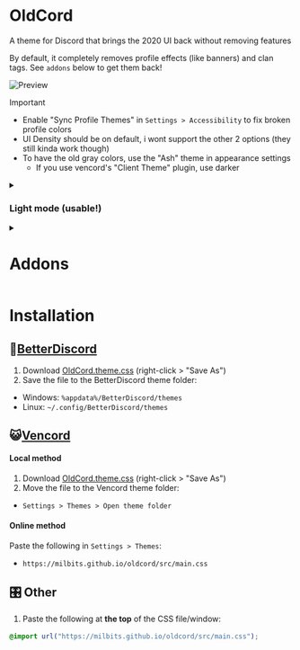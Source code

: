 # OldCord

A theme for Discord that brings the 2020 UI back without removing features

 By default, it completely removes profile effects (like banners) and clan tags. See `addons` below to get them back!

![Preview](https://raw.githubusercontent.com/milbits/oldcord/master/.github/preview.webp)

> [!IMPORTANT]  
> - Enable "Sync Profile Themes" in `Settings > Accessibility` to fix broken profile colors
> - UI Density should be on default, i wont support the other 2 options (they still kinda work though)
> - To have the old gray colors, use the "Ash" theme in appearance settings
>   - If you use vencord's "Client Theme" plugin, use darker

<details> <summary><h3>Light mode (usable!)</h3></summary>

Light mode does NOT have 2020 colors and it's tailored to ME but i think nobody cares at all

<img src=https://raw.githubusercontent.com/milbits/oldcord/master/.github/previewLight.webp>
preview outdated

there's a `--oldcord-tint` variable to adjust the tint, value/number has to be in HSL hue

</details>



<details><summary><h1>Addons</h1></summary>

## By OldCord

These are usually included in oldcord.theme.css, so all you need to do is remove `/*` in the file for each addon you want to use

| Name                   | Preview                                                                                | CSS                                                                                |
| ---------------------- | ------------------------------------------------------------------------------------------ | ---------------------------------------------------------------------------------- |
| Show Profile Effects (the one you prob want) | ![Image](https://raw.githubusercontent.com/milbits/oldcord/master/.github/showeffects.webp)                                                         | `@import url("https://milbits.github.io/oldcord/src/components/showEffects.css");` |
| Hide Clan Tags | im too lazy for an image                                                     | `@import url("https://milbits.github.io/oldcord/src/components/hideTags.css");` |
| Old Plead Emoji        | ![Image](https://raw.githubusercontent.com/milbits/oldcord/master/.github/emojis.webp)     | `@import url("https://milbits.github.io/oldcord/src/components/oldEmojis.css");`   |
| Context Menu hover bg. | <img src=https://raw.githubusercontent.com/milbits/oldcord/master/.github/oldcontext.webp> | `@import url("https://milbits.github.io/oldcord/src/components/oldContext.css");`  |
| HeaderPresence | ![Image](https://github.com/user-attachments/assets/1a809f81-0d76-4146-ad25-941b4332bcbd)                                                           | https://betterdiscord.app/plugin/HeaderPresence |
| [Tanza3D & KingGamingYT's NoMosaic plugin (BetterDiscord)](https://github.com/KingGamingYT/discord-no-mosaic)                         | Restores the old image layout                               |

If you use custom/quickcss, paste the CSS at the very top!

## 3rd party

| Name                                                                                                                                  | Description                                                 |
| ------------------------------------------------------------------------------------------------------------------------------------- | ----------------------------------------------------------- |
| [Vencord's NoMosaic plugin](https://vencord.dev/plugins/NoMosaic)                                                                     | Restores the old image layout                               |
| [NoSuperReactions](https://github.com/xenrelle/Xens-BD-Dump/tree/main/plugins/NoSuperReactions)                                       | Removes super reactions                                     |
| [OldFileUpload](https://github.com/xenrelle/Xens-BD-Dump/tree/main/plugins/OldFileUpload)                                             | Open the file picker with just one click                    |
| [hide-nitro-upselling](https://github.com/D3SOX/complementary-discord-theme/blob/master/hide-nitro-upselling.betterdiscord.theme.css) | Hides nitro ads, could cause lag                            |
| [Icon Revert](https://github.com/davart154/Icon-Revert-2023/blob/main/2023%20Icon%20Revert.theme.css)                                 | Reverts all icons to pre-2023. Can cause huge lag (see #37) |

---

</details>

# Installation

## 🚮[BetterDiscord](https://betterdiscord.app/)

1. Download [OldCord.theme.css](https://raw.githubusercontent.com/milbits/oldcord/main/OldCord.theme.css) (right-click > "Save As")
2. Save the file to the BetterDiscord theme folder:

- Windows: `%appdata%/BetterDiscord/themes`
- Linux: `~/.config/BetterDiscord/themes`

## 😺[Vencord](https://github.com/Vendicated/Vencord)

#### Local method

1. Download [OldCord.theme.css](https://raw.githubusercontent.com/milbits/oldcord/main/OldCord.theme.css) (right-click > "Save As")
2. Move the file to the Vencord theme folder:

- `Settings > Themes > Open theme folder`

#### Online method

Paste the following in `Settings > Themes`:

- `https://milbits.github.io/oldcord/src/main.css`

## 🎛️ Other

1. Paste the following at **the top** of the CSS file/window:

```css
@import url("https://milbits.github.io/oldcord/src/main.css");
```


